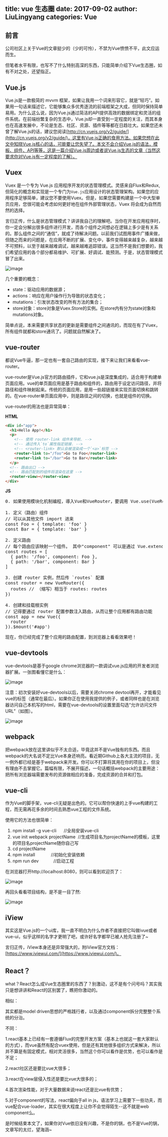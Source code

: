 title: vue 生态圈
date: 2017-09-02
author: LiuLingyang
categories: Vue
---

## 前言

公司社区上关于Vue的文章挺少的（少的可怜），不禁为Vue愤愤不平，此文应运而生。

但笔者水平有限，也写不了什么特别高深的东西，只能简单介绍下Vue生态圈，如有不对之处，还望指正。

## Vue.js

Vue.js是一款极简的 mvvm 框架，如果让我用一个词来形容它，就是“轻巧”。如果用一句话来描述它，它能够集众多优秀逐流的前端框架之大成，但同时保持简单易用。为什么这么说，因为Vue.js通过简洁的API提供高效的数据绑定和灵活的组件系统。在前端纷繁复杂的生态中，Vue.js却一直受到一定程度的关注，而其本身也在高速发展中，不论是生态、社区、资源、插件等等都在日趋壮大。如果您还未曾了解Vue.js的话，建议您阅读[http://cn.vuejs.org/v2/guide/](http://cn.vuejs.org/v2/guide/)，这里有Vue.js正确的食用方法。如果您想在此文中知晓Vue.js核心的话，可能要让您失望了。本文不会介绍Vue.js的语法，模板、组件、API等等，这是一篇介绍Vue.js周边或者说Vue.js生态的文章（当然这要求你对Vue.js有一定程度的了解）。

## Vuex

Vuex 是一个专为 Vue.js 应用程序开发的状态管理模式。灵感来自Flux和Redux,但简化的概念和实现是一个专门为`Vue.js`应用设计的状态管理架构。如果您的应用程序足够简单，建议您不要使用Vuex。但是，如果您需要构建是一个中大型单页应用，您很可能会考虑如何更好地在组件外部管理状态，Vuex 将会成为自然而然的选择。

言归正传，什么是状态管理模式？讲讲我自己的理解吧。当你在开发应用程序时，你一定会分解出很多组件进行开发，而各个组件之间想必在逻辑上多少是有关系的。那么组件之间的“通信”，就成了待解决问题。以前我们试图用事件广播来做，但随之而来的问题是，在应用不断的扩展、变化中，事件变得越来越复杂，越来越不可预料，以至于越来越难调试，越来越难追踪错误。这当然不是我们想要的，我们希望应用的各个部分都易维护、可扩展、好调试、能预测。于是，状态管理模式冒了出来。

![image](http://upload-images.jianshu.io/upload_images/13276697-dc8081d4ab35469b?imageMogr2/auto-orient/strip%7CimageView2/2/w/1240)

几个重要的概念：

*   state：驱动应用的数据源；
*   actions：响应在用户操作行为导致的状态变化；
*   mutations：引发状态改变的所有方法的集合；
*   store对象：store对象是Vuex.Store的实例。在store内有分为state对象和mutations对象。

简单点说，本来需要共享状态的更新是需要组件之间通讯的，而现在有了Vuex，所有组件就都和store通讯了。问题就自然解决了。

## vue-router

都说Vue牛逼，那一定也有一套自己路由的实现，接下来让我们来看看vue-router。

vue-router是Vue.js官方的路由插件，它和vue.js是深度集成的，适合用于构建单页面应用。vue的单页面应用是基于路由和组件的，路由用于设定访问路径，并将路径和组件映射起来。传统的页面应用，是用一些超链接来实现页面切换和跳转的。在vue-router单页面应用中，则是路径之间的切换，也就是组件的切换。

vue-router的用法也是异常简单：

**HTML**

```html
<div id="app">
  <h1>Hello App!</h1>
  <p>
    <!-- 使用 router-link 组件来导航. -->
    <!-- 通过传入`to`属性指定链接. -->
    <!-- <router-link> 默认会被渲染成一个`<a>`标签 -->
    <router-link to="/foo">Go to Foo</router-link>
    <router-link to="/bar">Go to Bar</router-link>
  </p>
  <!-- 路由出口 -->
  <!-- 路由匹配到的组件将渲染在这里 -->
  <router-view></router-view>
</div>
```

**JS**

<pre data-type="javascript">
0. 如果使用模块化机制编程，導入Vue和VueRouter，要调用 Vue.use(VueRouter)

1. 定义（路由）组件
// 可以从其他文件 import 进来
const Foo = { template: 'foo' }
const Bar = { template: 'bar' }

2. 定义路由
// 每个路由应该映射一个组件。 其中"component" 可以是通过 Vue.extend() 创建的组件构造器，或者，只是一个组件配置对象。
const routes = [
  { path: '/foo', component: Foo },
  { path: '/bar', component: Bar }
]

3. 创建 router 实例，然后传 `routes` 配置
const router = new VueRouter({
  routes // （缩写）相当于 routes: routes
})

4. 创建和挂载根实例
// 记得要通过 router 配置参数注入路由，从而让整个应用都有路由功能
const app = new Vue({
  router
}).$mount('#app')
</pre>

现在，你已经完成了整个应用的路由配置，到浏览器上看看效果吧！

## vue-devtools

vue-devtools是基于google chrome浏览器的一款调试vue.js应用的开发者浏览器扩展。一张图看懂它是什么：

![image](http://upload-images.jianshu.io/upload_images/13276697-69008de1aea50cab?imageMogr2/auto-orient/strip%7CimageView2/2/w/1240)

注意：初次安装好vue-devtools以后，需要关闭chrome devtool再开，才能看见vue的标签（通常在最后）。如果你正在使用我提供的例子，或者同样也是在浏览器访问自己本机写的html，需要在vue-devtools的设置里面勾选“允许访问文件URL”（如图）。

![image](http://upload-images.jianshu.io/upload_images/13276697-377be978a9d309c4?imageMogr2/auto-orient/strip%7CimageView2/2/w/1240)

## webpack

把webpack放在这里讲似乎不太合适，毕竟这并不是Vue独有的东西。而且webpack的大名说不定比Vue本身还响亮。看近期Github上各大主流的项目，无一例外都已经是基于webpack来开发。你可以不打算将其用在你的项目上，但没有理由不去掌握它。篇幅有限，不展开描述，一句话概括webpack的主要用途：把所有浏览器端需要发布的资源做相应的准备，完成资源的合并和打包。

## vue-cli

作为Vue的脚手架，vue-cli无疑是出色的。它可以帮你快速的上手vue构建的工程，而无需再花多余的时间去熟悉vue工程的文件系统。

使用它的方法也很简单：

1.  npm install -g vue-cli      //全局安装vue-cli
2.  vue init webpack projectName  //生成项目名为projectName的模板，这里的项目名projectName随你自己写
3.  cd projectName                              
4.  npm install             //初始化安装依赖
5.  npm run dev            //启动工程

在浏览器打开http://localhost:8080，则可以看到欢迎页了：

![image](http://upload-images.jianshu.io/upload_images/13276697-319302c2973f3f2f?imageMogr2/auto-orient/strip%7CimageView2/2/w/1240)

再回头看看项目结构，是不是一目了然:

![image](http://upload-images.jianshu.io/upload_images/13276697-40879b0df04378e0?imageMogr2/auto-orient/strip%7CimageView2/2/w/1240)

## iView

其实这是Vue.js的一个ui库，我一直不明白为什么作者不直接把它叫做ivue或者vue-ui，似乎这样的名字才更明了吧，或许好名字都早已被人抢先注册了~

言归正传，iView本身还是异常强大的，附iView官方文档：[https://www.iviewui.com/](https://www.iviewui.com/)。


## React？

what？React怎么成Vue生态圈里的东西了？别激动，这不是有个问号吗？其实我只是想讲讲和React的区别罢了，瞧把你激动的。

相似：

其实都是model driven思想的严格践行者，以及通过component拆分完整整个系统的分治。

不同：

1.react基本上已经有一套遵循Flux的完整开发方案（基本上也就这一套大家默认的方式），而vue虽然有配合vuex使用，但是还有其他很多组织方式来解决，所以并不算是有固定模式，相对灵活很多，当然这个你可以看作是优势，也可以看作是不足；

2.react社区还是要比vue大很多；

3.react在view层侵入性还是要比vue大很多的；

4.首次渲染性能，对于大量数据来说react还是比vue有优势；

5.对于component的写法，react偏向于all in js，语法学习上需要下一些功夫，而vue配合vue-loader，其实在很大程度上让你不会觉得陌生--这不就是web component么。

是时候结束本文了，如果你对Vue依旧没有兴趣，不是你的锅，也不是Vue的锅，文章写的太烂，望海涵~
